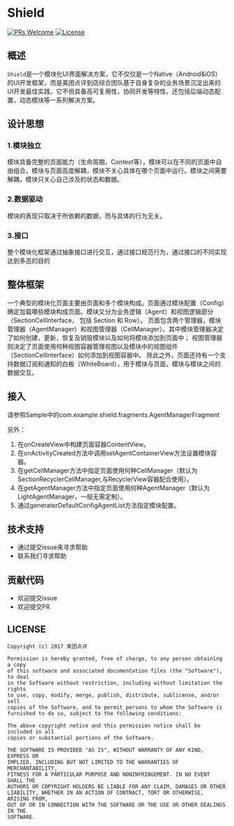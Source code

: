 # Shield

[![PRs Welcome](https://img.shields.io/badge/PRs-welcome-brightgreen.svg)](https://github.com/Meituan-Dianping/Shield/pulls)
[![License](https://img.shields.io/badge/MIT-Apache%202.0-blue.svg)](https://github.com/Meituan-Dianping/Shield/blob/master/LICENSE)

## 概述

`Shield`是一个模块化UI界面解决方案，它不仅仅是一个Native（Android&iOS）的UI开发框架，而是美团点评到店综合团队基于自身复杂的业务场景沉淀出来的UI开发最佳实践，它不但具备高可复用性，协同开发等特性，还包括后端动态配置，动态模块等一系列解决方案。


## 设计思想

### 1.模块独立

模块具备完整的页面能力（生命周期，Context等），模块可以在不同的页面中自由组合，模块与页面高度解耦，模块不关心具体在哪个页面中运行。模块之间需要解耦，模块只关心自己涉及的状态和数据。

### 2.数据驱动
模块的表现只取决于所依赖的数据，而与具体的行为无关。

### 3.接口
整个模块化框架通过抽象接口进行交互，通过接口规范行为，通过接口的不同实现达到多态的目的

## 整体框架

一个典型的模块化页面主要由页面和多个模块构成。页面通过模块配置（Config）确定加载哪些模块构成页面。模块又分为业务逻辑（Agent）和视图逻辑部分（SectionCellInterface， 包括 Section 和 Row）。
页面包含两个管理器，模块管理器（AgentManager）和视图管理器（CellManager）。其中模块管理器决定了如何创建，更新，恢复及销毁模块以及如何将模块添加到页面中；
视图管理器则决定了页面使用何种视图容器管理视图以及模块中的视图组件（SectionCellInterface）如何添加到视图容器中。
除此之外，页面还持有一个支持数据订阅和通知的白板（WhiteBoard），用于模块与页面，模块与模块之间的数据交互。

## 接入
请参照Sample中的com.example.shield.fragments.AgentManagerFragment

另外：

1. 在onCreateView中构建页面容器ContentView。
2. 在onActivityCreated方法中调用setAgentContainerView方法设置模块容器。
3. 在getCellManager方法中指定页面使用何种CellManager（默认为SectionRecyclerCellManager,与RecyclerView容器配合使用）。
4. 在getAgentManager方法中指定页面使用何种AgentManager（默认为LightAgentManager，一般无需定制）。
5. 通过generaterDefaultConfigAgentList方法指定模块配置。

## 技术支持
- 通过提交issue来寻求帮助
- 联系我们寻求帮助

## 贡献代码
- 欢迎提交issue
- 欢迎提交PR

## LICENSE

```
Copyright (c) 2017 美团点评

Permission is hereby granted, free of charge, to any person obtaining a copy
of this software and associated documentation files (the "Software"), to deal
in the Software without restriction, including without limitation the rights
to use, copy, modify, merge, publish, distribute, sublicense, and/or sell
copies of the Software, and to permit persons to whom the Software is
furnished to do so, subject to the following conditions:

The above copyright notice and this permission notice shall be included in all
copies or substantial portions of the Software.

THE SOFTWARE IS PROVIDED "AS IS", WITHOUT WARRANTY OF ANY KIND, EXPRESS OR
IMPLIED, INCLUDING BUT NOT LIMITED TO THE WARRANTIES OF MERCHANTABILITY,
FITNESS FOR A PARTICULAR PURPOSE AND NONINFRINGEMENT. IN NO EVENT SHALL THE
AUTHORS OR COPYRIGHT HOLDERS BE LIABLE FOR ANY CLAIM, DAMAGES OR OTHER
LIABILITY, WHETHER IN AN ACTION OF CONTRACT, TORT OR OTHERWISE, ARISING FROM,
OUT OF OR IN CONNECTION WITH THE SOFTWARE OR THE USE OR OTHER DEALINGS IN THE
SOFTWARE.
```